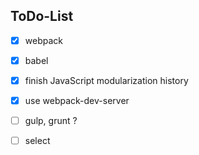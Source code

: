 ## ToDo-List

- [x] webpack
- [x] babel
- [x] finish JavaScript modularization history
- [x] use webpack-dev-server
- [ ] gulp, grunt ?



- [ ] select



